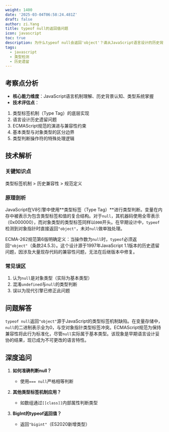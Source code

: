 ```yaml
---
weight: 1400
date: '2025-03-04T06:58:24.481Z'
draft: false
author: zi.Yang
title: typeof null的返回值问题
icon: javascript
toc: true
description: 为什么typeof null会返回'object'？请从JavaScript语言设计的历史背景和ECMAScript规范角度解释这一现象的成因。
tags:
  - javascript
  - 类型检测
  - 历史遗留
---
```


## 考察点分析

- **核心能力维度**：JavaScript语言机制理解、历史背景认知、类型系统掌握
- **技术评估点**：

1. 类型标签机制（Type Tag）的底层实现
2. 语言设计历史遗留问题
3. ECMAScript规范的演进与兼容性约束
4. 基本类型与对象类型的区分边界
5. 类型判断操作符的特殊处理逻辑

## 技术解析

### 关键知识点

类型标签机制 > 历史兼容性 > 规范定义

### 原理剖析

JavaScript在V8引擎中使用**类型标签（Type Tag）**进行类型判断。变量在内存中被表示为包含类型标签和值的复合结构。对于`null`，其机器码使用全零表示（0x000000），而对象类型的类型标签同样以`000`开头。在早期设计中，`typeof`检测到对象指针时直接返回`"object"`，未对`null`做单独处理。

ECMA-262规范第6版明确定义：当操作数为`null`时，`typeof`必须返回`"object"`（条款24.5.3）。这个设计源于1997年JavaScript 1.1版本的历史遗留问题，因涉及大量现存代码的兼容性问题，无法在后继版本中修复。

### 常见误区

1. 认为`null`是对象类型（实际为基本类型）
2. 混淆`undefined`与`null`的类型判断
3. 误以为现代引擎已修正此问题

## 问题解答

`typeof null`返回`"object"`源于JavaScript的类型标签机制缺陷。在变量存储中，`null`的二进制表示全为0，与空对象指针类型标签冲突。ECMAScript规范为保持兼容性将此行为标准化，尽管`null`实际属于基本类型。该现象是早期语言设计妥协的结果，现已成为不可更改的语言特性。

## 深度追问

1. **如何准确判断null？**
   - 使用`=== null`严格相等判断

2. **其他类型标签机制应用？**
   - 如数组通过`[[class]]`内部属性判断类型

3. **BigInt的typeof返回值？**
   - 返回`"bigint"`（ES2020新增类型）
